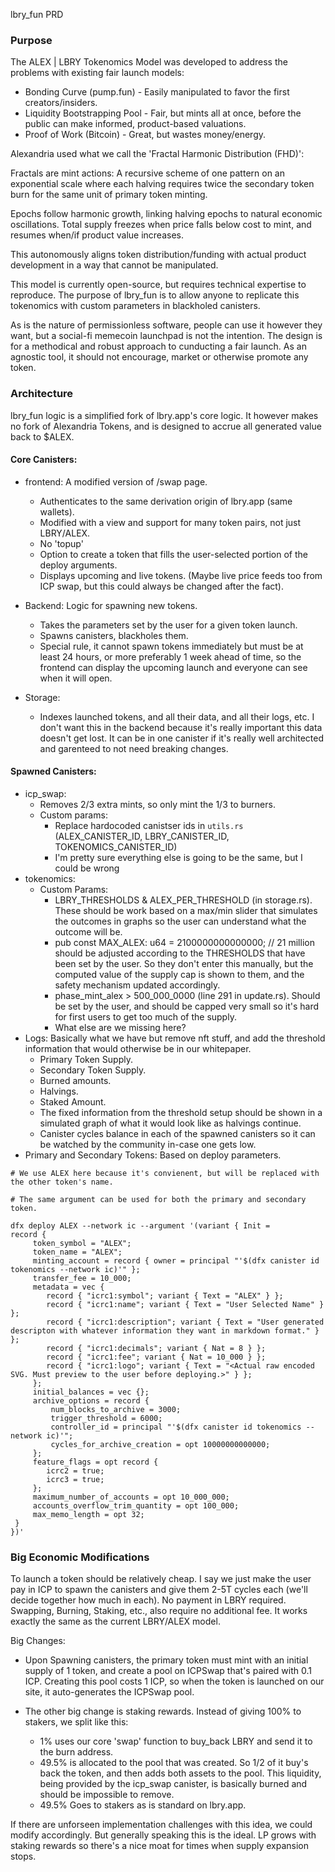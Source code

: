 lbry_fun PRD

### Purpose

The ALEX | LBRY Tokenomics Model was developed to address the problems with existing fair launch models:

- Bonding Curve (pump.fun) - Easily manipulated to favor the first creators/insiders.
- Liquidity Bootstrapping Pool - Fair, but mints all at once, before the public can make informed, product-based valuations.
- Proof of Work (Bitcoin) - Great, but wastes money/energy.

Alexandria used what we call the 'Fractal Harmonic Distribution (FHD)':

Fractals are mint actions: A recursive scheme of one pattern on an exponential scale where each halving requires twice the secondary token burn for the same unit of primary token minting.

Epochs follow harmonic growth, linking halving epochs to natural economic oscillations. Total supply freezes when price falls below cost to mint, and resumes when/if product value increases.

This autonomously aligns token distribution/funding with actual product development in a way that cannot be manipulated.

This model is currently open-source, but requires technical expertise to reproduce. The purpose of lbry_fun is to allow anyone to replicate this tokenomics with custom parameters in blackholed canisters.

As is the nature of permissionless software, people can use it however they want, but a social-fi memecoin launchpad is not the intention. The design is for a methodical and robust approach to cunducting a fair launch. As an agnostic tool, it should not encourage, market or otherwise promote any token.


### Architecture

lbry_fun logic is a simplified fork of lbry.app's core logic. It however makes no fork of Alexandria Tokens, and is designed to accrue all generated value back to $ALEX.

#### Core Canisters:

- frontend: A modified version of /swap page.
  - Authenticates to the same derivation origin of lbry.app (same wallets).
  - Modified with a view and support for many token pairs, not just LBRY/ALEX.
  - No 'topup'
  - Option to create a token that fills the user-selected portion of the deploy arguments.
  - Displays upcoming and live tokens. (Maybe live price feeds too from ICP swap, but this could always be changed after the fact).

- Backend: Logic for spawning new tokens.
  - Takes the parameters set by the user for a given token launch.
  - Spawns canisters, blackholes them.
  - Special rule, it cannot spawn tokens immediately but must be at least 24 hours, or more preferably 1 week ahead of time, so the frontend can display the upcoming launch and everyone can see when it will open.

- Storage:
  - Indexes launched tokens, and all their data, and all their logs, etc. I don't want this in the backend because it's really important this data doesn't get lost. It can be in one canister if it's really well architected and garenteed to not need breaking changes.

#### Spawned Canisters:

- icp_swap:
  - Removes 2/3 extra mints, so only mint the 1/3 to burners.
  - Custom params:
    - Replace hardocoded canistser ids in `utils.rs` (ALEX_CANISTER_ID, LBRY_CANISTER_ID, TOKENOMICS_CANISTER_ID)
    - I'm pretty sure everything else is going to be the same, but I could be wrong
- tokenomics:
  - Custom Params:
    - LBRY_THRESHOLDS & ALEX_PER_THRESHOLD (in storage.rs). These should be work based on a max/min slider that simulates the outcomes in graphs so the user can understand what the outcome will be.
    - pub const MAX_ALEX: u64 = 2100000000000000; // 21 million should be adjusted according to the THRESHOLDS that have been set by the user. So they don't enter this manually, but the computed value of the supply cap is shown to them, and the safety mechanism updated accordingly.
    - phase_mint_alex > 500_000_0000 (line 291 in update.rs). Should be set by the user, and should be capped very small so it's hard for first users to get too much of the supply.
    - What else are we missing here? 
- Logs: Basically what we have but remove nft stuff, and add the threshold information that would otherwise be in our whitepaper.
  - Primary Token Supply.
  - Secondary Token Supply.
  - Burned amounts.
  - Halvings.
  - Staked Amount.
  - The fixed information from the threshold setup should be shown in a simulated graph of what it would look like as halvings 
  continue.
  - Canister cycles balance in each of the spawned canisters so it can be watched by the community in-case one gets low.
- Primary and Secondary Tokens: Based on deploy parameters.


```
# We use ALEX here because it's convienent, but will be replaced with the other token's name.

# The same argument can be used for both the primary and secondary token.

dfx deploy ALEX --network ic --argument '(variant { Init = 
record {
     token_symbol = "ALEX";
     token_name = "ALEX";
     minting_account = record { owner = principal "'$(dfx canister id tokenomics --network ic)'" };
     transfer_fee = 10_000;
     metadata = vec {
        record { "icrc1:symbol"; variant { Text = "ALEX" } };
        record { "icrc1:name"; variant { Text = "User Selected Name" } };
        record { "icrc1:description"; variant { Text = "User generated descripton with whatever information they want in markdown format." } };
        record { "icrc1:decimals"; variant { Nat = 8 } };
        record { "icrc1:fee"; variant { Nat = 10_000 } };
        record { "icrc1:logo"; variant { Text = "<Actual raw encoded SVG. Must preview to the user before deploying.>" } };
     };
     initial_balances = vec {};
     archive_options = record {
         num_blocks_to_archive = 3000;
         trigger_threshold = 6000;
         controller_id = principal "'$(dfx canister id tokenomics --network ic)'";
         cycles_for_archive_creation = opt 10000000000000;
     };
     feature_flags = opt record {
        icrc2 = true;
        icrc3 = true;
     };
     maximum_number_of_accounts = opt 10_000_000;
     accounts_overflow_trim_quantity = opt 100_000;
     max_memo_length = opt 32;
 }
})'

```

### Big Economic Modifications

To launch a token should be relatively cheap. I say we just make the user pay in ICP to spawn the canisters and give them 2-5T cycles each (we'll decide together how much in each). No payment in LBRY required. Swapping, Burning, Staking, etc., also require no additional fee. It works exactly the same as the current LBRY/ALEX model.

Big Changes:

- Upon Spawning canisters, the primary token must mint with an initial supply of 1 token, and create a pool on ICPSwap that's paired with 0.1 ICP. Creating this pool costs 1 ICP, so when the token is launched on our site, it auto-generates the ICPSwap pool.

- The other big change is staking rewards. Instead of giving 100% to stakers, we split like this:
  - 1% uses our core 'swap' function to buy_back LBRY and send it to the burn address.
  - 49.5% is allocated to the pool that was created. So 1/2 of it buy's back the token, and then adds both assets to the pool. This liquidity, being provided by the icp_swap canister, is basically burned and should be impossible to remove.
  - 49.5% Goes to stakers as is standard on lbry.app.


If there are unforseen implementation challenges with this idea, we could modify accordingly. But generally speaking this is the ideal. LP grows with staking rewards so there's a nice moat for times when supply expansion stops.